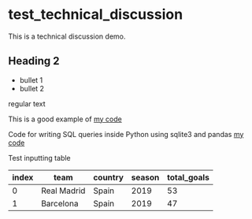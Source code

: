 # test_technical_discussion
This is a technical discussion demo.


## Heading 2

* bullet 1
* bullet 2

regular text

This is a good example of [my code](https://gist.github.com/robptrck/ff4b3b4bbdb1ff52dbc750a0e816)

Code for writing SQL queries inside Python using sqlite3 and pandas [my code](https://gist.github.com/robptrck/4aed3cef8c8b49e4f5454f78954c7597)

Test inputting table

|index|team|country|season|total\_goals|
|---|---|---|---|---|
|0|Real Madrid|Spain|2019|53|
|1|Barcelona|Spain|2019|47|

